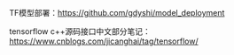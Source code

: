 

TF模型部署：https://github.com/gdyshi/model_deployment

tensorflow c++源码接口中文部分笔记：https://www.cnblogs.com/jicanghai/tag/tensorflow/
